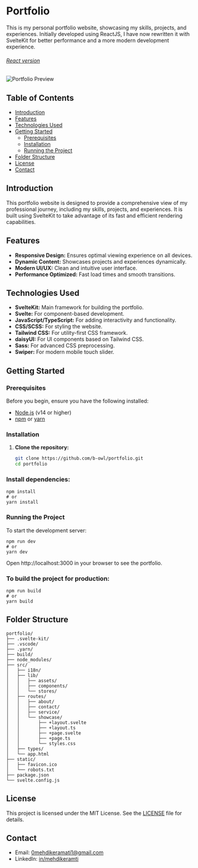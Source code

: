 # Portfolio

This is my personal portfolio website, showcasing my skills, projects, and experiences. Initially developed using ReactJS, I have now rewritten it with SvelteKit for better performance and a more modern development experience.
###### [React version](https://github.com/b-owl/portfolio-reactjs-version)

![Portfolio Preview](https://drive.google.com/uc?id=1q2b-H6RY6wl-Njs8g7gKrbf4twGDcwwj)

## Table of Contents

- [Introduction](#introduction)
- [Features](#features)
- [Technologies Used](#technologies-used)
- [Getting Started](#getting-started)
  - [Prerequisites](#prerequisites)
  - [Installation](#installation)
  - [Running the Project](#running-the-project)
- [Folder Structure](#folder-structure)
- [License](#license)
- [Contact](#contact)

## Introduction

This portfolio website is designed to provide a comprehensive view of my professional journey, including my skills, projects, and experiences. It is built using SvelteKit to take advantage of its fast and efficient rendering capabilities.

## Features

- **Responsive Design:** Ensures optimal viewing experience on all devices.
- **Dynamic Content:** Showcases projects and experiences dynamically.
- **Modern UI/UX:** Clean and intuitive user interface.
- **Performance Optimized:** Fast load times and smooth transitions.

## Technologies Used

- **SvelteKit:** Main framework for building the portfolio.
- **Svelte:** For component-based development.
- **JavaScript/TypeScript:** For adding interactivity and functionality.
- **CSS/SCSS:** For styling the website.
- **Tailwind CSS:** For utility-first CSS framework.
- **daisyUI:** For UI components based on Tailwind CSS.
- **Sass:** For advanced CSS preprocessing.
- **Swiper:** For modern mobile touch slider.

## Getting Started

### Prerequisites

Before you begin, ensure you have the following installed:

- [Node.js](https://nodejs.org/) (v14 or higher)
- [npm](https://www.npmjs.com/) or [yarn](https://yarnpkg.com/)

### Installation

1. **Clone the repository:**

   ```bash
   git clone https://github.com/b-owl/portfolio.git
   cd portfolio

### Install dependencies:

```
npm install
# or
yarn install

```

### Running the Project

To start the development server:
```
npm run dev
# or
yarn dev
```
Open http://localhost:3000 in your browser to see the portfolio.

### To build the project for production:

```
npm run build
# or
yarn build
```

## Folder Structure
```
portfolio/
├── .svelte-kit/
├── .vscode/
├── .yarn/
├── build/
├── node_modules/
├── src/
│   ├── i18n/
│   ├── lib/
│   │   ├── assets/
│   │   ├── components/
│   │   └── stores/
│   ├── routes/
│   │   ├── about/
│   │   ├── contact/
│   │   ├── service/
│   │   └── showcase/
│   │       ├── +layout.svelte
│   │       ├── +layout.ts
│   │       ├── +page.svelte
│   │       ├── +page.ts
│   │       └── styles.css
│   ├── types/
│   └── app.html
├── static/
│   ├── favicon.ico
│   └── robots.txt
├── package.json
└── svelte.config.js
```

## License

This project is licensed under the MIT License. See the [LICENSE](https://choosealicense.com/licenses/mit/) file for details.

## Contact

- Email: 0mehdikeramati1@gmail.com
- LinkedIn: [in/mehdikeramti](https://www.linkedin.com/in/mehdikeramti)




